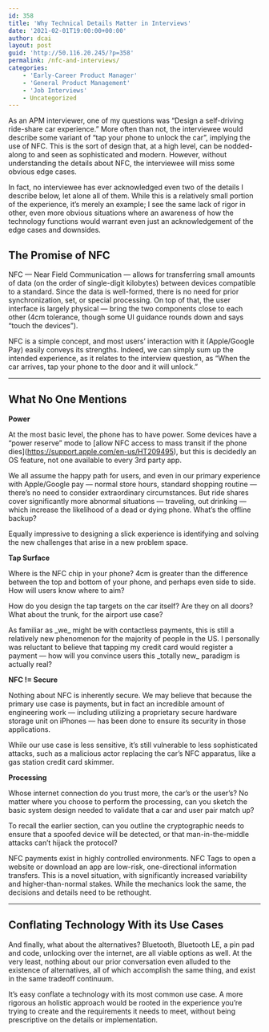 ```yaml
---
id: 358
title: 'Why Technical Details Matter in Interviews'
date: '2021-02-01T19:00:00+00:00'
author: dcai
layout: post
guid: 'http://50.116.20.245/?p=358'
permalink: /nfc-and-interviews/
categories:
    - 'Early-Career Product Manager'
    - 'General Product Management'
    - 'Job Interviews'
    - Uncategorized
---
```


As an APM interviewer, one of my questions was “Design a self-driving ride-share car experience.” More often than not, the interviewee would describe some variant of “tap your phone to unlock the car”, implying the use of NFC. This is the sort of design that, at a high level, can be nodded-along to and seen as sophisticated and modern. However, without understanding the details about NFC, the interviewee will miss some obvious edge cases.

In fact, no interviewee has ever acknowledged even two of the details I describe below, let alone all of them. While this is a relatively small portion of the experience, it’s merely an example; I see the same lack of rigor in other, even more obvious situations where an awareness of how the technology functions would warrant even just an acknowledgement of the edge cases and downsides.

## The Promise of NFC

NFC — Near Field Communication — allows for transferring small amounts of data (on the order of single-digit kilobytes) between devices compatible to a standard. Since the data is well-formed, there is no need for prior synchronization, set, or special processing. On top of that, the user interface is largely physical — bring the two components close to each other (4cm tolerance, though some UI guidance rounds down and says “touch the devices”).

NFC is a simple concept, and most users’ interaction with it (Apple/Google Pay) easily conveys its strengths. Indeed, we can simply sum up the intended experience, as it relates to the interview question, as “When the car arrives, tap your phone to the door and it will unlock.”

- - - - - -

## What No One Mentions

**Power**

At the most basic level, the phone has to have power. Some devices have a “power reserve” mode to \[allow NFC access to mass transit if the phone dies\](https://support.apple.com/en-us/HT209495), but this is decidedly an OS feature, not one available to every 3rd party app.

We all assume the happy path for users, and even in our primary experience with Apple/Google pay — normal store hours, standard shopping routine — there’s no need to consider extraordinary circumstances. But ride shares cover significantly more abnormal situations — traveling, out drinking — which increase the likelihood of a dead or dying phone. What’s the offline backup?

Equally impressive to designing a slick experience is identifying and solving the new challenges that arise in a new problem space.

**Tap Surface**

Where is the NFC chip in your phone? 4cm is greater than the difference between the top and bottom of your phone, and perhaps even side to side. How will users know where to aim?

How do you design the tap targets on the car itself? Are they on all doors? What about the trunk, for the airport use case?

As familiar as \_we\_ might be with contactless payments, this is still a relatively new phenomenon for the majority of people in the US. I personally was reluctant to believe that tapping my credit card would register a payment — how will you convince users this \_totally new\_ paradigm is actually real?

**NFC != Secure**

Nothing about NFC is inherently secure. We may believe that because the primary use case is payments, but in fact an incredible amount of engineering work — including utilizing a proprietary secure hardware storage unit on iPhones — has been done to ensure its security in those applications.

While our use case is less sensitive, it’s still vulnerable to less sophisticated attacks, such as a malicious actor replacing the car’s NFC apparatus, like a gas station credit card skimmer.

**Processing**

Whose internet connection do you trust more, the car’s or the user’s? No matter where you choose to perform the processing, can you sketch the basic system design needed to validate that a car and user pair match up?

To recall the earlier section, can you outline the cryptographic needs to ensure that a spoofed device will be detected, or that man-in-the-middle attacks can’t hijack the protocol?

NFC payments exist in highly controlled environments. NFC Tags to open a website or download an app are low-risk, one-directional information transfers. This is a novel situation, with significantly increased variability and higher-than-normal stakes. While the mechanics look the same, the decisions and details need to be rethought.

- - - - - -

## Conflating Technology With its Use Cases

And finally, what about the alternatives? Bluetooth, Bluetooth LE, a pin pad and code, unlocking over the internet, are all viable options as well. At the very least, nothing about our prior conversation even alluded to the existence of alternatives, all of which accomplish the same thing, and exist in the same tradeoff continuum.

It’s easy conflate a technology with its most common use case. A more rigorous an holistic approach would be rooted in the experience you’re trying to create and the requirements it needs to meet, without being prescriptive on the details or implementation.